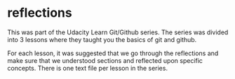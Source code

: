 # reflections

This was part of the Udacity Learn Git/Github series. The series was divided into 3 lessons where they taught you the basics
of git and github.

For each lesson, it was suggested that we go through the reflections and make sure that we understood sections and reflected
upon specific concepts. There is one text file per lesson in the series.

